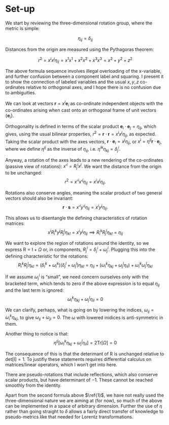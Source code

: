 # Set-up

We start by reviewing the three-dimensional rotation group, where the metric is simple:

$$\eta_{ij}=\delta_{ij}$$

Distances from the origin are measured using the Pythagoras theorem:

$$r^2=x^i x^j\eta_{ij}=x^1x^1+x^2x^2+x^3x^3=x^2+y^2+z^2 \tag{1}$$

The above formula sequence involves illegal overloading of the $x$-variable, and further confusion between a component label and squaring. I present it to show the connection of labeled variables and the usual $x,y,z$ co-ordinates relative to orthogonal axes, and I hope there is no confusion due to ambiguities.

We can look at vectors $\mathbf{r}=x^i\mathbf{e}_i$ as co-ordinate independent objects with the co-ordinates arising when cast onto an orthogonal frame of unit vectors $\{\mathbf{e}_i\}$.

Orthogonality is defined in terms of the scalar product $\mathbf{e}_i\cdot \mathbf{e}_j=\eta_{ij}$, which gives, using the usual bilinear properties, $r^2=\mathbf{r}\cdot \mathbf{r}=x^i x^j\eta_{ij}$, as expected. Taking the scalar product with the axes vectors, $\mathbf{r}\cdot \mathbf{e}_i=x^j\eta_{ij}$, or $x^i=\eta^{ij}\mathbf{r}\cdot \mathbf{e}_j$, where we define $\eta^{ij}$ as the inverse of $\eta_{ij}$, i.e. $\eta^{ik}\eta_{kj}=\delta^i_j.$

Anyway, a rotation of the axes leads to a new rendering of the co-ordinates (passive view of rotations): $x'^i=R^i_jx^j.$ We want the distance from the origin to be unchanged: $$r^2=x'^ix'^j\eta_{ij}=x^ix^j\eta_{ij}.$$

Rotations also conserve angles, meaning the scalar product of two general vectors should also be invariant: $$\mathbf{r}\cdot\mathbf{s}=x'^iy'^j\eta_{ij}=x^iy^j\eta_{ij}.$$

This allows us to disentangle the defining characteristics of rotation matrices: $$x^iR_i^ky^jR_j^l\eta_{kl}=x^iy^j\eta_{ij} \implies R_i^kR_j^l\eta_{kl}=\eta_{ij}$$

We want to explore the region of rotations around the identity, so we express $\mathrm{R}=\mathrm{I}+\Omega$ or, in components, $R^i_j=\delta^i_j+\omega^i_j.$ Plugging this into the defining characteristic for the rotations: $$R_i^kR_j^l\eta_{kl}=(\delta^k_i+\omega^k_i)(\delta^l_j+\omega^l_j)\eta_{kl}=\eta_{ij}+(\omega^k_i\eta_{kj}+\omega^l_j\eta_{il})+\omega^k_i\omega^l_j\eta_{kl}$$

If we assume $\omega^i_j$ is “small”, we need concern ourselves only with the bracketed term, which tends to zero if the above expression is to equal $\eta_{ij}$ and the last term is ignored: $$\omega^k_i\eta_{kj}+\omega^l_j\eta_{il}=0$$

We can clarify, perhaps, what is going on by lowering the indices,
$\omega_{ij}=\omega^k_i\eta_{kj}$, to give $\omega_{ij}+\omega_{ji}=0.$ The $\omega$ with lowered inidices is anti-symmetric in them.

Another thing to notice is that:
$$\eta^{ij}[\omega^k_i\eta_{kj}+\omega^l_j\eta_{il}]=2\mathrm{Tr}[\Omega]=0$$

The consequence of this is that the deterimant of $\mathrm R$ is unchanged relative to $\mathrm{det}[\mathrm I]=1.$ To justifiy these statements requires differential calculus on matrices/linear operators, which I won’t get into here.

There are pseudo-rotations that include reflections, which also conserve scalar products, but have determinant of $-1$. These cannot be reached smoothly from the identity.

Apart from the second formula above $\ref{1}$, we have not really used the three-dimensional nature we are aiming at (for now), so much of the above can be implemented in a space of arbitrary dimension. Further the use of $\eta$ rather than going straight to $\delta$ allows a fairly direct transfer of knowledge to pseudo-metrics like that needed for Lorentz transformations.